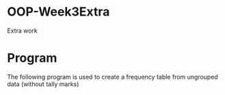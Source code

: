 # OOP-Week3Extra
Extra work

# Program
The following program is used to create a frequency table from ungrouped data (without tally marks)
